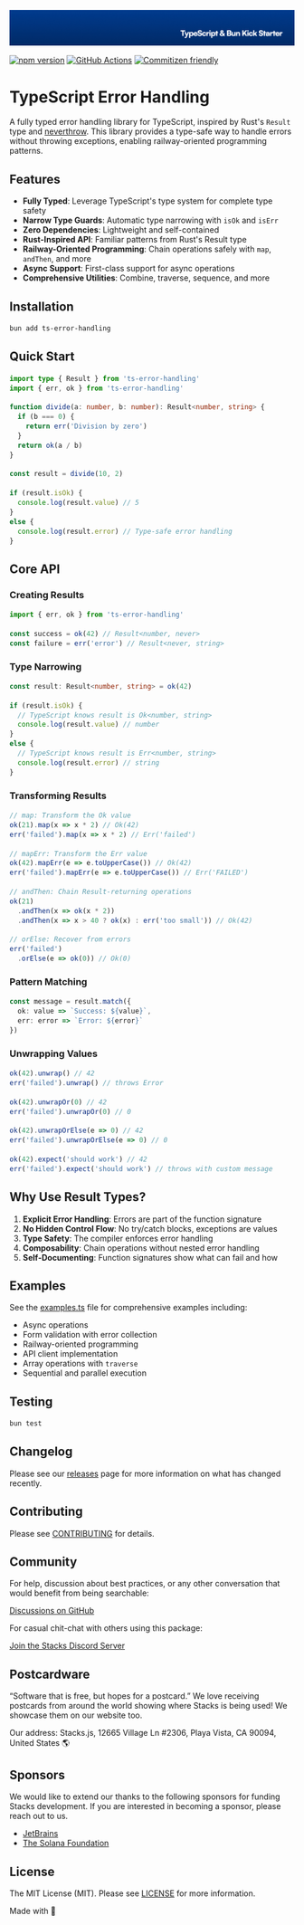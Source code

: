 <p align="center"><img src=".github/art/cover.jpg" alt="Social Card of this repo"></p>

[![npm version][npm-version-src]][npm-version-href]
[![GitHub Actions][github-actions-src]][github-actions-href]
[![Commitizen friendly](https://img.shields.io/badge/commitizen-friendly-brightgreen.svg)](http://commitizen.github.io/cz-cli/)
<!-- [![npm downloads][npm-downloads-src]][npm-downloads-href] -->
<!-- [![Codecov][codecov-src]][codecov-href] -->

# TypeScript Error Handling

A fully typed error handling library for TypeScript, inspired by Rust's `Result` type and [neverthrow](https://github.com/supermacro/neverthrow). This library provides a type-safe way to handle errors without throwing exceptions, enabling railway-oriented programming patterns.

## Features

- **Fully Typed**: Leverage TypeScript's type system for complete type safety
- **Narrow Type Guards**: Automatic type narrowing with `isOk` and `isErr`
- **Zero Dependencies**: Lightweight and self-contained
- **Rust-Inspired API**: Familiar patterns from Rust's Result type
- **Railway-Oriented Programming**: Chain operations safely with `map`, `andThen`, and more
- **Async Support**: First-class support for async operations
- **Comprehensive Utilities**: Combine, traverse, sequence, and more

## Installation

```bash
bun add ts-error-handling
```

## Quick Start

```typescript
import type { Result } from 'ts-error-handling'
import { err, ok } from 'ts-error-handling'

function divide(a: number, b: number): Result<number, string> {
  if (b === 0) {
    return err('Division by zero')
  }
  return ok(a / b)
}

const result = divide(10, 2)

if (result.isOk) {
  console.log(result.value) // 5
}
else {
  console.log(result.error) // Type-safe error handling
}
```

## Core API

### Creating Results

```typescript
import { err, ok } from 'ts-error-handling'

const success = ok(42) // Result<number, never>
const failure = err('error') // Result<never, string>
```

### Type Narrowing

```typescript
const result: Result<number, string> = ok(42)

if (result.isOk) {
  // TypeScript knows result is Ok<number, string>
  console.log(result.value) // number
}
else {
  // TypeScript knows result is Err<number, string>
  console.log(result.error) // string
}
```

### Transforming Results

```typescript
// map: Transform the Ok value
ok(21).map(x => x * 2) // Ok(42)
err('failed').map(x => x * 2) // Err('failed')

// mapErr: Transform the Err value
ok(42).mapErr(e => e.toUpperCase()) // Ok(42)
err('failed').mapErr(e => e.toUpperCase()) // Err('FAILED')

// andThen: Chain Result-returning operations
ok(21)
  .andThen(x => ok(x * 2))
  .andThen(x => x > 40 ? ok(x) : err('too small')) // Ok(42)

// orElse: Recover from errors
err('failed')
  .orElse(e => ok(0)) // Ok(0)
```

### Pattern Matching

```typescript
const message = result.match({
  ok: value => `Success: ${value}`,
  err: error => `Error: ${error}`
})
```

### Unwrapping Values

```typescript
ok(42).unwrap() // 42
err('failed').unwrap() // throws Error

ok(42).unwrapOr(0) // 42
err('failed').unwrapOr(0) // 0

ok(42).unwrapOrElse(e => 0) // 42
err('failed').unwrapOrElse(e => 0) // 0

ok(42).expect('should work') // 42
err('failed').expect('should work') // throws with custom message
```

## Why Use Result Types?

1. **Explicit Error Handling**: Errors are part of the function signature
2. **No Hidden Control Flow**: No try/catch blocks, exceptions are values
3. **Type Safety**: The compiler enforces error handling
4. **Composability**: Chain operations without nested error handling
5. **Self-Documenting**: Function signatures show what can fail and how

## Examples

See the [examples.ts](src/examples.ts) file for comprehensive examples including:

- Async operations
- Form validation with error collection
- Railway-oriented programming
- API client implementation
- Array operations with `traverse`
- Sequential and parallel execution

## Testing

```bash
bun test
```

## Changelog

Please see our [releases](https://github.com/stackjs/bun-ts-starter/releases) page for more information on what has changed recently.

## Contributing

Please see [CONTRIBUTING](.github/CONTRIBUTING.md) for details.

## Community

For help, discussion about best practices, or any other conversation that would benefit from being searchable:

[Discussions on GitHub](https://github.com/stacksjs/ts-starter/discussions)

For casual chit-chat with others using this package:

[Join the Stacks Discord Server](https://discord.gg/stacksjs)

## Postcardware

“Software that is free, but hopes for a postcard.” We love receiving postcards from around the world showing where Stacks is being used! We showcase them on our website too.

Our address: Stacks.js, 12665 Village Ln #2306, Playa Vista, CA 90094, United States 🌎

## Sponsors

We would like to extend our thanks to the following sponsors for funding Stacks development. If you are interested in becoming a sponsor, please reach out to us.

- [JetBrains](https://www.jetbrains.com/)
- [The Solana Foundation](https://solana.com/)

## License

The MIT License (MIT). Please see [LICENSE](LICENSE.md) for more information.

Made with 💙

<!-- Badges -->
[npm-version-src]: https://img.shields.io/npm/v/bun-ts-starter?style=flat-square
[npm-version-href]: https://npmjs.com/package/bun-ts-starter
[github-actions-src]: https://img.shields.io/github/actions/workflow/status/stacksjs/ts-starter/ci.yml?style=flat-square&branch=main
[github-actions-href]: https://github.com/stacksjs/ts-starter/actions?query=workflow%3Aci

<!-- [codecov-src]: https://img.shields.io/codecov/c/gh/stacksjs/ts-starter/main?style=flat-square
[codecov-href]: https://codecov.io/gh/stacksjs/ts-starter -->
